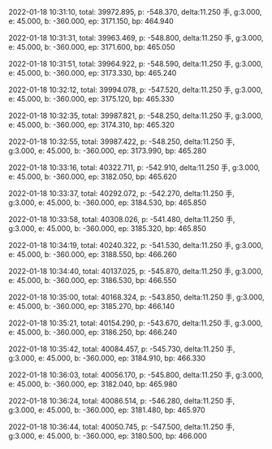 2022-01-18 10:31:10, total: 39972.895, p: -548.370, delta:11.250 手, g:3.000, e: 45.000, b: -360.000, ep: 3171.150, bp: 464.940

2022-01-18 10:31:31, total: 39963.469, p: -548.800, delta:11.250 手, g:3.000, e: 45.000, b: -360.000, ep: 3171.600, bp: 465.050

2022-01-18 10:31:51, total: 39964.922, p: -548.590, delta:11.250 手, g:3.000, e: 45.000, b: -360.000, ep: 3173.330, bp: 465.240

2022-01-18 10:32:12, total: 39994.078, p: -547.520, delta:11.250 手, g:3.000, e: 45.000, b: -360.000, ep: 3175.120, bp: 465.330

2022-01-18 10:32:35, total: 39987.821, p: -548.250, delta:11.250 手, g:3.000, e: 45.000, b: -360.000, ep: 3174.310, bp: 465.320

2022-01-18 10:32:55, total: 39987.422, p: -548.250, delta:11.250 手, g:3.000, e: 45.000, b: -360.000, ep: 3173.990, bp: 465.280

2022-01-18 10:33:16, total: 40322.711, p: -542.910, delta:11.250 手, g:3.000, e: 45.000, b: -360.000, ep: 3182.050, bp: 465.620

2022-01-18 10:33:37, total: 40292.072, p: -542.270, delta:11.250 手, g:3.000, e: 45.000, b: -360.000, ep: 3184.530, bp: 465.850

2022-01-18 10:33:58, total: 40308.026, p: -541.480, delta:11.250 手, g:3.000, e: 45.000, b: -360.000, ep: 3185.320, bp: 465.850

2022-01-18 10:34:19, total: 40240.322, p: -541.530, delta:11.250 手, g:3.000, e: 45.000, b: -360.000, ep: 3188.550, bp: 466.260

2022-01-18 10:34:40, total: 40137.025, p: -545.870, delta:11.250 手, g:3.000, e: 45.000, b: -360.000, ep: 3186.530, bp: 466.550

2022-01-18 10:35:00, total: 40168.324, p: -543.850, delta:11.250 手, g:3.000, e: 45.000, b: -360.000, ep: 3185.270, bp: 466.140

2022-01-18 10:35:21, total: 40154.290, p: -543.670, delta:11.250 手, g:3.000, e: 45.000, b: -360.000, ep: 3186.250, bp: 466.240

2022-01-18 10:35:42, total: 40084.457, p: -545.730, delta:11.250 手, g:3.000, e: 45.000, b: -360.000, ep: 3184.910, bp: 466.330

2022-01-18 10:36:03, total: 40056.170, p: -545.800, delta:11.250 手, g:3.000, e: 45.000, b: -360.000, ep: 3182.040, bp: 465.980

2022-01-18 10:36:24, total: 40086.514, p: -546.280, delta:11.250 手, g:3.000, e: 45.000, b: -360.000, ep: 3181.480, bp: 465.970

2022-01-18 10:36:44, total: 40050.745, p: -547.500, delta:11.250 手, g:3.000, e: 45.000, b: -360.000, ep: 3180.500, bp: 466.000